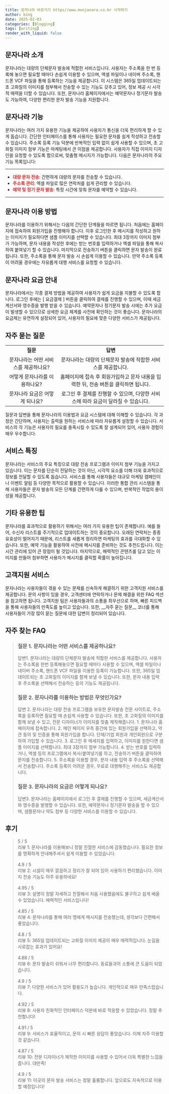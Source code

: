 ```yaml
---
title: 문자나라 바로가기 https//www.munjanara.co.kr 시작하기
author: bing
date: 2025-02-03
categories: [Blogging]
tags: [writing]
render_with_liquid: false
---
```



<h2 id='문자나라 소개'>문자나라 소개</h2>

<p>문자나라는 대량의 단체문자 발송에 적합한 서비스입니다. 사용자는 주소록을 한 번 등록해 놓으면 필요할 때마다 손쉽게 이용할 수 있으며, 엑셀 파일이나 네이버 주소록, 핸드폰 VCF 파일을 통해 등록하는 기능을 제공합니다. 이 시스템은 365일 업데이트되는 초 고화질의 이미지를 첨부해서 전송할 수 있는 기능도 갖추고 있어, 정보 제공 시 시각적 매력을 더할 수 있습니다. 또한, 문자나라 홈페이지에서는 예약문자나 정기문자 발송도 가능하여, 다양한 편리한 문자 발송 기능을 지원합니다.</p>

<h2 id='문자나라 기능'>문자나라 기능</h2>

<p>문자나라는 여러 가지 유용한 기능을 제공하여 사용자가 통신을 더욱 편리하게 할 수 있게 돕습니다. 간단한 인터페이스를 통해 사용자는 필요한 문자를 쉽게 작성하고 전송할 수 있습니다. 주소록 등록 기능 덕분에 반복적인 입력 없이 쉽게 사용할 수 있으며, 초 고화질 이미지 첨부 기능은 마케팅에서 큰 이점을 제공합니다. 사용자가 직접 이미지 디자인을 요청할 수 있도록 함으로써, 맞춤형 메시지가 가능합니다. 다음은 문자나라의 주요 기능 목록입니다:</p>

<hr />

<ul>
    <li><b><span style="color: #ee2323;">대량 문자 전송</span></b>: 간편하게 대량의 문자를 전송할 수 있습니다.</li>
    <li><b><span style="color: #ee2323;">주소록 관리</span></b>: 엑셀 파일로 많은 연락처를 쉽게 관리할 수 있습니다.</li>
    <li><b><span style="color: #ee2323;">예약 및 정기 문자 발송</span></b>: 특정 시간에 맞춰 문자를 예약할 수 있습니다.</li>
</ul>

<hr />

<h2 id='문자나라 이용 방법'>문자나라 이용 방법</h2>

<p>문자나라를 이용하기 위해서는 다음의 간단한 단계들을 따르면 됩니다. 처음에는 홈페이지에 접속하여 회원가입을 진행해야 합니다. 이후 로그인한 후 메시지를 작성하고 원하는 이미지가 필요하다면 샘플 이미지를 선택할 수 있습니다. 최대 3장까지 이미지 첨부가 가능하며, 문자 내용을 작성한 후에는 받는 번호를 입력하거나 엑셀 파일을 통해 복사하여 붙여넣기 할 수 있습니다. 마지막으로 전송하기 버튼을 클릭하면 문자 발송이 완료됩니다. 또한, 주소록을 통해 문자 발송 시 손쉽게 이용할 수 있습니다. 만약 주소록 등록이 어려울 경우에는 자유롭게 대행 서비스를 요청할 수 있습니다.</p>

<h2 id='문자나라 요금 안내'>문자나라 요금 안내</h2>

<p>문자나라에서는 각종 결제 방법을 제공하여 사용자가 쉽게 요금을 지불할 수 있도록 합니다. 로그인 후에는 [ 요금결제 ] 버튼을 클릭하여 결제를 진행할 수 있으며, 이때 세금계산서와 영수증을 발행 받을 수 있습니다. 예약문자나 정기문자 발송 시에는 추가 요금이 발생할 수 있으므로 상세한 요금 체계를 사전에 확인하는 것이 좋습니다. 문자나라의 요금제는 유연하게 설정되어 있어, 사용자의 필요에 맞춘 다양한 서비스가 제공됩니다.</p>

<h2 id='자주 묻는 질문'>자주 묻는 질문</h2>

<table>
    <tr>
        <td style="text-align: center; height: 17px;"><b>질문</b></td>
        <td style="text-align: center; height: 17px;"><b>답변</b></td>
    </tr>
    <tr>
        <td style="text-align: center; height: 17px;">문자나라는 어떤 서비스를 제공하나요?</td>
        <td style="text-align: center; height: 17px;">문자나라는 대량의 단체문자 발송에 적합한 서비스를 제공합니다.</td>
    </tr>
    <tr>
        <td style="text-align: center; height: 17px;">어떻게 문자나라를 이용하나요?</td>
        <td style="text-align: center; height: 17px;">홈페이지에 접속 후 회원가입하고 문자 내용을 입력한 뒤, 전송 버튼을 클릭하면 됩니다.</td>
    </tr>
    <tr>
        <td style="text-align: center; height: 17px;">문자나라 요금은 어떻게 되나요?</td>
        <td style="text-align: center; height: 17px;">로그인 후 결제를 진행할 수 있으며, 다양한 서비스에 따라 요금이 달라질 수 있습니다.</td>
    </tr>
</table>

<p>질문과 답변을 통해 문자나라의 이용법과 요금 시스템에 대해 이해할 수 있습니다. 각 과정은 간단하며, 사용자는 출력을 원하는 서비스에 따라 자유롭게 설정할 수 있습니다. 서비스의 각 기능은 사용자의 필요를 충족시킬 수 있도록 잘 설계되어 있어, 사용자 경험이 매우 우수합니다.</p>

<h2 id='서비스 특징'>서비스 특징</h2>

<p>문자나라는 서비스의 주요 특징으로 대량 전송 프로그램과 이미지 첨부 기능을 가지고 있습니다. 이는 문자를 단순히 전달하는 것이 아닌, 시각적 요소를 더해 더욱 효과적으로 정보를 전달할 수 있도록 돕습니다. 서비스를 통해 사용자들은 대규모 마케팅 캠페인이나 이벤트 알림 등 다양한 목적으로 활용할 수 있습니다. 이러한 통합 관리 시스템을 통해 사용자들은 문자 발송의 모든 단계를 간편하게 다룰 수 있으며, 반복적인 작업의 용이성을 제공합니다.</p>

<h2 id='기타 유용한 팁'>기타 유용한 팁</h2>

<p>문자나라를 효과적으로 활용하기 위해서는 여러 가지 유용한 팁이 존재합니다. 예를 들어, 수신자 리스트를 주기적으로 업데이트하는 것이 중요합니다. 오래된 연락처는 종종 유효성이 떨어지기 때문에, 리스트를 새롭게 정리하면 마케팅의 효과를 극대화할 수 있습니다. 또한, 예약 기능을 활용하여 사전에 메시지를 준비하는 것도 추천드립니다. 이는 시간 관리에 있어 큰 장점이 될 것입니다. 마지막으로, 매력적인 콘텐츠를 담고 있는 이미지를 만들어 첨부하면 사용자가 메시지를 클릭할 확률이 높아집니다.</p>

<h2 id='고객지원 서비스'>고객지원 서비스</h2>

<p>문자나라는 사용자들이 겪을 수 있는 문제를 신속하게 해결하기 위한 고객지원 서비스를 제공합니다. 문의 사항이 있을 경우, 고객센터에 연락하거나 문제 해결을 위한 FAQ 섹션을 참고하면 됩니다. 고객지원 팀은 사용자들과의 소통을 최우선으로 하며, 빠른 피드백을 통해 사용자들의 만족도를 높이고 있습니다. 또한, __자주 묻는 질문__ 코너를 통해 사용자들이 가장 많이 묻는 질문에 대한 답변이 정리되어 있습니다.</p>


<h2 id='자주_찾는_FAQ'>자주 찾는 FAQ</h2>
<div itemscope="" itemtype="https://schema.org/FAQPage"> 
<blockquote> 
<div itemscope="" itemprop="mainEntity" itemtype="https://schema.org/Question"> 
<h3 itemprop="name">질문 1. 문자나라는 어떤 서비스를 제공하나요?</h3> 
<div itemscope="" itemprop="acceptedAnswer" itemtype="https://schema.org/Answer"> 
<span itemprop="text"> 
<p>답변1. 문자나라는 대량의 단체문자 발송에 적합한 서비스를 제공합니다. 사용자는 주소록을 한번 등록해놓으면 필요할 때마다 사용할 수 있으며, 엑셀 파일이나 네이버 주소록, 핸드폰 VCF 파일을 이용한 등록이 가능합니다. 또한, 365일 업데이트되는 초 고화질의 이미지를 함께 보낼 수 있습니다. 또한, 문자 내용 입력 후 주소록을 선택해서 전송하는 등의 기능도 제공됩니다.</p> 
</span> 
</div> 
</div> 

<div itemscope="" itemprop="mainEntity" itemtype="https://schema.org/Question"> 
<h3 itemprop="name">질문 2. 문자나라를 이용하는 방법은 무엇인가요?</h3> 
<div itemscope="" itemprop="acceptedAnswer" itemtype="https://schema.org/Answer"> 
<span itemprop="text"> 
<p>답변 2. 문자나라는 대량 전송 프로그램을 보유한 문자발송 전문 사이트로, 주소록을 등록하면 필요할 때 손쉽게 사용할 수 있습니다. 또한, 초 고화질의 이미지를 함께 보낼 수 있고, 전문 디자이너가 이미지를 맞춤 제작해줍니다. 1. 문자나라 홈페이지에 접속합니다. 2. 메인 페이지 우측 중간에 있는 회원가입을 선택하고, 약관 동의 및 인증을 통해 회원가입을 합니다. 단체/기업 회원과 개인회원으로 구분하여 가입할 수 있습니다. 3. 로그인 후 메세지를 입력하고, 이미지를 원한다면 샘플 이미지를 선택합니다. 최대 3장까지 첨부 가능합니다. 4. 받는 번호를 입력하거나, 엑셀 등의 프로그램에서 복사/붙여넣기를 하고, 전송하기 버튼을 클릭하여 문자를 전송합니다. 5. 주소록을 이용할 경우, 문자 내용 입력 후 주소록을 선택해서 전송합니다. 주소록 등록이 어려운 경우, 무료로 대행해주는 서비스도 제공합니다.</p> 
</span> 
</div> 
</div> 

<div itemscope="" itemprop="mainEntity" itemtype="https://schema.org/Question"> 
<h3 itemprop="name">질문 3. 문자나라의 요금은 어떻게 되나요?</h3> 
<div itemscope="" itemprop="acceptedAnswer" itemtype="https://schema.org/Answer"> 
<span itemprop="text"> 
<p>답변3. 문자나라는 홈페이지에서 로그인 후 결제를 진행할 수 있으며, 세금계산서와 영수증을 발행할 수 있습니다. 또한, 예약문자나 정기문자 발송을 할 수 있으며, 샘플문자나 약도 첨부 등 다양한 서비스를 이용할 수 있습니다.</p> 
</span> 
</div> 
</div> 
</blockquote> 
</div>
<h2 id='후기'>후기</h2>
<div itemscope itemtype="https://schema.org/Product">
  <blockquote>
  <div itemprop="review" itemscope itemtype="https://schema.org/Review">
      <div itemprop="reviewRating" itemscope itemtype="https://schema.org/Rating"> <span itemprop="ratingValue">5</span> / <span itemprop="bestRating">5</span> </div>
      <span itemprop="reviewBody">리뷰 1: 문자나라를 이용해보니 정말 친절한 서비스에 감동했습니다. 필요한 정보를 명확하게 안내해주셔서 쉽게 이용할 수 있었습니다.</span>
  </div>
  <br>
  <div itemprop="review" itemscope itemtype="https://schema.org/Review">
      <div itemprop="reviewRating" itemscope itemtype="https://schema.org/Rating"> <span itemprop="ratingValue">4.9</span> / <span itemprop="bestRating">5</span> </div>
      <span itemprop="reviewBody">리뷰 2: 시설이 매우 깔끔하고 정리가 잘 되어 있어 사용하기 편리했습니다. 이미지 전송 기능도 아주 유용하네요!</span>
  </div>
  <br>
  <div itemprop="review" itemscope itemtype="https://schema.org/Review">
      <div itemprop="reviewRating" itemscope itemtype="https://schema.org/Rating"> <span itemprop="ratingValue">4.95</span> / <span itemprop="bestRating">5</span> </div>
      <span itemprop="reviewBody">리뷰 3: 설명이 정말 자세하고 친절해서 처음 사용했음에도 불구하고 쉽게 배울 수 있었습니다. 매력적인 서비스입니다!</span>
  </div>
  <br>
  <div itemprop="review" itemscope itemtype="https://schema.org/Review">
      <div itemprop="reviewRating" itemscope itemtype="https://schema.org/Rating"> <span itemprop="ratingValue">4.85</span> / <span itemprop="bestRating">5</span> </div>
      <span itemprop="reviewBody">리뷰 4: 문자나라를 통해 여러 명에게 메시지를 전송했는데, 생각보다 간편해서 좋았습니다.</span>
  </div>
  <br>
  <div itemprop="review" itemscope itemtype="https://schema.org/Review">
      <div itemprop="reviewRating" itemscope itemtype="https://schema.org/Rating"> <span itemprop="ratingValue">4.8</span> / <span itemprop="bestRating">5</span> </div>
      <span itemprop="reviewBody">리뷰 5: 365일 업데이트되는 고화질 이미지 제공이 매우 매력적입니다. 눈길을 사로잡는 효과가 있어요!</span>
  </div>
  <br>
  <div itemprop="review" itemscope itemtype="https://schema.org/Review">
      <div itemprop="reviewRating" itemscope itemtype="https://schema.org/Rating"> <span itemprop="ratingValue">4.88</span> / <span itemprop="bestRating">5</span> </div>
      <span itemprop="reviewBody">리뷰 6: 문자 발송이 쉬워서 너무 편리합니다. 동료들과의 소통에 큰 도움이 되었습니다.</span>
  </div>
  <br>
  <div itemprop="review" itemscope itemtype="https://schema.org/Review">
      <div itemprop="reviewRating" itemscope itemtype="https://schema.org/Rating"> <span itemprop="ratingValue">4.9</span> / <span itemprop="bestRating">5</span> </div>
      <span itemprop="reviewBody">리뷰 7: 다양한 서비스가 있어 활용도가 높습니다. 개인적으로 매우 만족스럽습니다.</span>
  </div>
  <br>
  <div itemprop="review" itemscope itemtype="https://schema.org/Review">
      <div itemprop="reviewRating" itemscope itemtype="https://schema.org/Rating"> <span itemprop="ratingValue">4.92</span> / <span itemprop="bestRating">5</span> </div>
      <span itemprop="reviewBody">리뷰 8: 사용자 친화적인 인터페이스 덕분에 바로 적응할 수 있었습니다. 정말 추천합니다!</span>
  </div>
  <br>
  <div itemprop="review" itemscope itemtype="https://schema.org/Review">
      <div itemprop="reviewRating" itemscope itemtype="https://schema.org/Rating"> <span itemprop="ratingValue">4.91</span> / <span itemprop="bestRating">5</span> </div>
      <span itemprop="reviewBody">리뷰 9: 서비스가 효율적이고, 문의 시 빠른 응답이 좋았습니다. 이제 자주 이용할 것 같습니다.</span>
  </div>
  <br>
  <div itemprop="review" itemscope itemtype="https://schema.org/Review">
      <div itemprop="reviewRating" itemscope itemtype="https://schema.org/Rating"> <span itemprop="ratingValue">4.87</span> / <span itemprop="bestRating">5</span> </div>
      <span itemprop="reviewBody">리뷰 10: 전문 디자이너가 제작한 이미지를 사용할 수 있어서 더욱 특별한 느낌을 줍니다. 대만족!</span>
  </div>
  <br>
  <div itemprop="review" itemscope itemtype="https://schema.org/Review">
      <div itemprop="reviewRating" itemscope itemtype="https://schema.org/Rating"> <span itemprop="ratingValue">4.9</span> / <span itemprop="bestRating">5</span> </div>
      <span itemprop="reviewBody">리뷰 11: 이곳의 문자 발송 서비스는 정말 훌륭합니다. 앞으로도 지속적으로 이용할 예정입니다!</span>
  </div>
  </blockquote>
</div>
